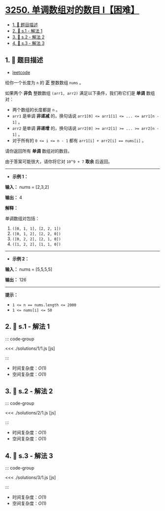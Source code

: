# [3250. 单调数组对的数目 I【困难】](https://github.com/tnotesjs/TNotes.leetcode/tree/main/notes/3250.%20%E5%8D%95%E8%B0%83%E6%95%B0%E7%BB%84%E5%AF%B9%E7%9A%84%E6%95%B0%E7%9B%AE%20I%E3%80%90%E5%9B%B0%E9%9A%BE%E3%80%91)

<!-- region:toc -->

- [1. 📝 题目描述](#1--题目描述)
- [2. 🎯 s.1 - 解法 1](#2--s1---解法-1)
- [3. 🎯 s.2 - 解法 2](#3--s2---解法-2)
- [4. 🎯 s.3 - 解法 3](#4--s3---解法-3)

<!-- endregion:toc -->

## 1. 📝 题目描述

- [leetcode](https://leetcode.cn/problems/find-the-count-of-monotonic-pairs-i/)

给你一个长度为 `n` 的 **正** 整数数组 `nums` 。

如果两个 **非负** 整数数组 `(arr1, arr2)` 满足以下条件，我们称它们是 **单调** 数组对：

- 两个数组的长度都是 `n` 。
- `arr1` 是单调 **非递减** 的，换句话说 `arr1[0] <= arr1[1] <= ... <= arr1[n - 1]` 。
- `arr2` 是单调 **非递增** 的，换句话说 `arr2[0] >= arr2[1] >= ... >= arr2[n - 1]` 。
- 对于所有的 `0 <= i <= n - 1` 都有 `arr1[i] + arr2[i] == nums[i]` 。

请你返回所有 **单调** 数组对的数目。

由于答案可能很大，请你将它对 `10^9 + 7` **取余** 后返回。

---

- **示例 1：**

**输入：** nums = [2,3,2]

**输出：** 4

**解释：**

单调数组对包括：

1. `([0, 1, 1], [2, 2, 1])`
2. `([0, 1, 2], [2, 2, 0])`
3. `([0, 2, 2], [2, 1, 0])`
4. `([1, 2, 2], [1, 1, 0])`

---

- **示例 2：**

**输入：** nums = [5,5,5,5]

**输出：** 126

---

**提示：**

- `1 <= n == nums.length <= 2000`
- `1 <= nums[i] <= 50`

## 2. 🎯 s.1 - 解法 1

::: code-group

<<< ./solutions/1/1.js [js]

:::

- 时间复杂度：$O(1)$
- 空间复杂度：$O(1)$

## 3. 🎯 s.2 - 解法 2

::: code-group

<<< ./solutions/2/1.js [js]

:::

- 时间复杂度：$O(1)$
- 空间复杂度：$O(1)$

## 4. 🎯 s.3 - 解法 3

::: code-group

<<< ./solutions/3/1.js [js]

:::

- 时间复杂度：$O(1)$
- 空间复杂度：$O(1)$
